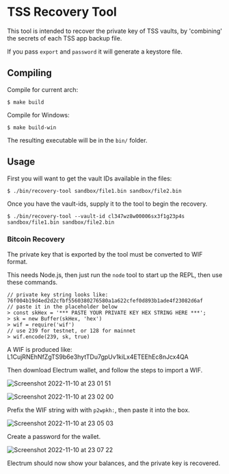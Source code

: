 TSS Recovery Tool
=================

This tool is intended to recover the private key of TSS vaults, by
'combining' the secrets of each TSS app backup file.

If you pass `export` and `password` it will generate a keystore file.

## Compiling

Compile for current arch:
```
$ make build
```

Compile for Windows:
```
$ make build-win
```

The resulting executable will be in the `bin/` folder.

## Usage

First you will want to get the vault IDs available in the files:
```
$ ./bin/recovery-tool sandbox/file1.bin sandbox/file2.bin
```

Once you have the vault-ids, supply it to the tool to begin the recovery.
```
$ ./bin/recovery-tool --vault-id cl347wz8w00006sx3f1g23p4s sandbox/file1.bin sandbox/file2.bin
```

### Bitcoin Recovery

The private key that is exported by the tool must be converted to WIF format.

This needs Node.js, then just run the `node` tool to start up the REPL, then use these commands.

```
// private key string looks like: 76f004b19d4ed2d2cfbf5560380276580a1a622cfef0d893b1ade4f23082d6af
// paste it in the placeholder below
> const skHex = '*** PASTE YOUR PRIVATE KEY HEX STRING HERE ***';
> sk = new Buffer(skHex, 'hex')
> wif = require('wif')
// use 239 for testnet, or 128 for mainnet
> wif.encode(239, sk, true)
```

A WIF is produced like: L1CujRNEhNfZgTS9b6e3hytTDu7gpUv1kiLx4ETEEhEc8nJcx4QA

Then download Electrum wallet, and follow the steps to import a WIF.

![Screenshot 2022-11-10 at 23 01 51](https://user-images.githubusercontent.com/1255926/201128017-98226fa6-4729-4581-b4a8-d612d7f37b81.png)

![Screenshot 2022-11-10 at 23 02 00](https://user-images.githubusercontent.com/1255926/201128076-712df60e-bb51-4274-bc26-3f925035bf45.png)

Prefix the WIF string with with `p2wpkh:`, then paste it into the box.

![Screenshot 2022-11-10 at 23 05 03](https://user-images.githubusercontent.com/1255926/201129826-03da8a86-aa1d-4615-a5d0-c31c49818629.png)

Create a password for the wallet.

![Screenshot 2022-11-10 at 23 07 22](https://user-images.githubusercontent.com/1255926/201131143-97039c52-3bff-4ada-9dfb-f8b176db580d.png)

Electrum should now show your balances, and the private key is recovered.
